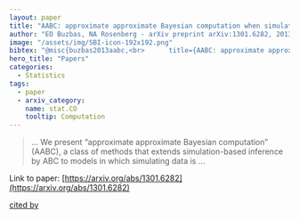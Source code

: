 ```yaml
---
layout: paper
title: "AABC: approximate approximate Bayesian computation when simulating a large number of data sets is computationally infeasible"
author: "EO Buzbas, NA Rosenberg - arXiv preprint arXiv:1301.6282, 2013 - arxiv.org"
image: "/assets/img/SBI-icon-192x192.png"
bibtex: "@misc{buzbas2013aabc,<br>      title={AABC: approximate approximate Bayesian computation when simulating a large number of data sets is computationally infeasible}, <br>      author={Erkan O. Buzbas and Noah A. Rosenberg},<br>      year={2013},<br>      eprint={1301.6282},<br>      archivePrefix={arXiv},<br>      primaryClass={stat.CO}<br>}"
hero_title: "Papers"
categories:
  - Statistics
tags:
  - paper
  - arxiv_category:
    name: stat.CO
    tooltip: Computation
---
```

>… We present “approximate approximate Bayesian computation” (AABC), a class of methods that extends simulation-based inference by ABC to models in which simulating data is …

Link to paper: [https://arxiv.org/abs/1301.6282](https://arxiv.org/abs/1301.6282)

[cited by](https://scholar.google.com/scholar?cites=6577606754848492972&as_sdt=2005&sciodt=0,5&hl=en&num=20)
